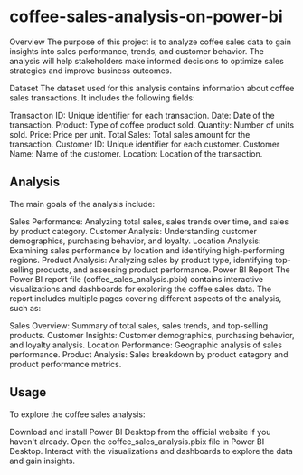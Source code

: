 # coffee-sales-analysis-on-power-bi
Overview
The purpose of this project is to analyze coffee sales data to gain insights into sales performance, trends, and customer behavior. The analysis will help stakeholders make informed decisions to optimize sales strategies and improve business outcomes.

Dataset
The dataset used for this analysis contains information about coffee sales transactions. It includes the following fields:

Transaction ID: Unique identifier for each transaction.
Date: Date of the transaction.
Product: Type of coffee product sold.
Quantity: Number of units sold.
Price: Price per unit.
Total Sales: Total sales amount for the transaction.
Customer ID: Unique identifier for each customer.
Customer Name: Name of the customer.
Location: Location of the transaction.

## Analysis
The main goals of the analysis include:

Sales Performance: Analyzing total sales, sales trends over time, and sales by product category.
Customer Analysis: Understanding customer demographics, purchasing behavior, and loyalty.
Location Analysis: Examining sales performance by location and identifying high-performing regions.
Product Analysis: Analyzing sales by product type, identifying top-selling products, and assessing product performance.
Power BI Report
The Power BI report file (coffee_sales_analysis.pbix) contains interactive visualizations and dashboards for exploring the coffee sales data. The report includes multiple pages covering different aspects of the analysis, such as:

Sales Overview: Summary of total sales, sales trends, and top-selling products.
Customer Insights: Customer demographics, purchasing behavior, and loyalty analysis.
Location Performance: Geographic analysis of sales performance.
Product Analysis: Sales breakdown by product category and product performance metrics.

## Usage
To explore the coffee sales analysis:

Download and install Power BI Desktop from the official website if you haven't already.
Open the coffee_sales_analysis.pbix file in Power BI Desktop.
Interact with the visualizations and dashboards to explore the data and gain insights.
